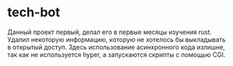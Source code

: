 # tech-bot

Данный проект первый, делал его в первые месяцы изучения rust.
Удалил некоторую информацию, которую не хотелось бы выкладывать в открытый доступ.
Здесь использование асинхронного кода излишне, так как не используется hyper, а запускаются скрипты с помощью CGI.
